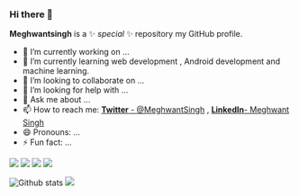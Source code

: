 ### Hi there 👋


**Meghwantsingh** is a ✨ _special_ ✨ repository my GitHub profile.



- 🔭 I’m currently working on ...
- 🌱 I’m currently learning web development , Android development and machine learning.
- 👯 I’m looking to collaborate on ...
- 🤔 I’m looking for help with ...
- 💬 Ask me about ...
- 📫 How to reach me: [**Twitter** - @MeghwantSingh](https://twitter.com/MeghwantSingh) ,  [**LinkedIn**- Meghwant Singh](https://www.linkedin.com/in/meghwant-singh-rana-042464207/)
- 😄 Pronouns: ...
- ⚡ Fun fact: ...


![](https://img.shields.io/badge/-HTML-e34f26?logo=html5&logoColor=fff) 
![](https://img.shields.io/badge/-CSS-1572B6?logo=css3&logoColor=fff)
![](https://img.shields.io/badge/-PYTHON-fffff?logo=python&logoColor=fff) 
![](https://img.shields.io/badge/-JAVA-FFFF00?logo=Java&logoColor=fff) 

![Github stats](https://github-readme-stats.vercel.app/api?username=Meghwantsingh&count_private=true&show_icons=true&theme=radical)
![](https://github-readme-stats.vercel.app/api/top-langs/?username=MEGHWANTSINGH&show_icons=true&theme=radical)
